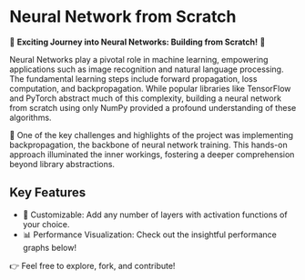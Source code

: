 # Neural Network from Scratch

🚀 **Exciting Journey into Neural Networks: Building from Scratch!** 🚀

Neural Networks play a pivotal role in machine learning, empowering applications such as image recognition and natural language processing. The fundamental learning steps include forward propagation, loss computation, and backpropagation. While popular libraries like TensorFlow and PyTorch abstract much of this complexity, building a neural network from scratch using only NumPy provided a profound understanding of these algorithms.

🧠 One of the key challenges and highlights of the project was implementing backpropagation, the backbone of neural network training. This hands-on approach illuminated the inner workings, fostering a deeper comprehension beyond library abstractions.

## Key Features

- 🎨 Customizable: Add any number of layers with activation functions of your choice.
- 📊 Performance Visualization: Check out the insightful performance graphs below!



👉 Feel free to explore, fork, and contribute!
